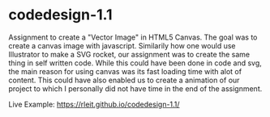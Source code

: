 # codedesign-1.1

Assignment to create a "Vector Image" in HTML5 Canvas. The goal was to create a canvas image with javascript. Similarily how one would use Illustrator to make a SVG rocket, our assignment was to create the same thing in self written code. While this could have been done in code and svg, the main reason for using canvas was its fast loading time with alot of content. This could have also enabled us to create a animation of our project to which I personally did not have time in the end of the assignment. 

Live Example:
https://rleit.github.io/codedesign-1.1/
